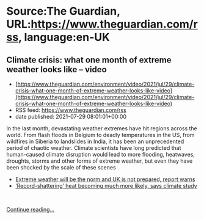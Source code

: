 # Source:The Guardian, URL:https://www.theguardian.com/rss, language:en-UK

## Climate crisis: what one month of extreme weather looks like – video
 - [https://www.theguardian.com/environment/video/2021/jul/29/climate-crisis-what-one-month-of-extreme-weather-looks-like-video](https://www.theguardian.com/environment/video/2021/jul/29/climate-crisis-what-one-month-of-extreme-weather-looks-like-video)
 - RSS feed: https://www.theguardian.com/rss
 - date published: 2021-07-29 08:01:01+00:00

<p>In the last month, devastating weather extremes have hit regions across the world. From flash floods in Belgium to deadly temperatures in the US, from wildfires in Siberia to landslides in India, it has been an unprecedented period of chaotic weather. Climate scientists have long predicted that human-caused climate disruption would lead to more flooding, heatwaves, droughts, storms and other forms of extreme weather, but even they have been shocked by the scale of these scenes</p><ul><li><a href="https://www.theguardian.com/world/2021/jul/29/extreme-weather-will-be-the-norm-and-uk-is-not-prepared-report-warns">Extreme weather will be the norm and UK is not prepared, report warns</a></li><li><a href="https://www.theguardian.com/environment/2021/jul/26/record-shattering-heat-becoming-much-more-likely-says-climate-study">‘Record-shattering’ heat becoming much more likely, says climate study</a></li></ul><p><br /></p> <a href="https://www.theguardian.com/environment/video/2021/jul/29/climate-crisis-what-one-month-of-extreme-weather-looks-like-video">Continue reading...</a>

